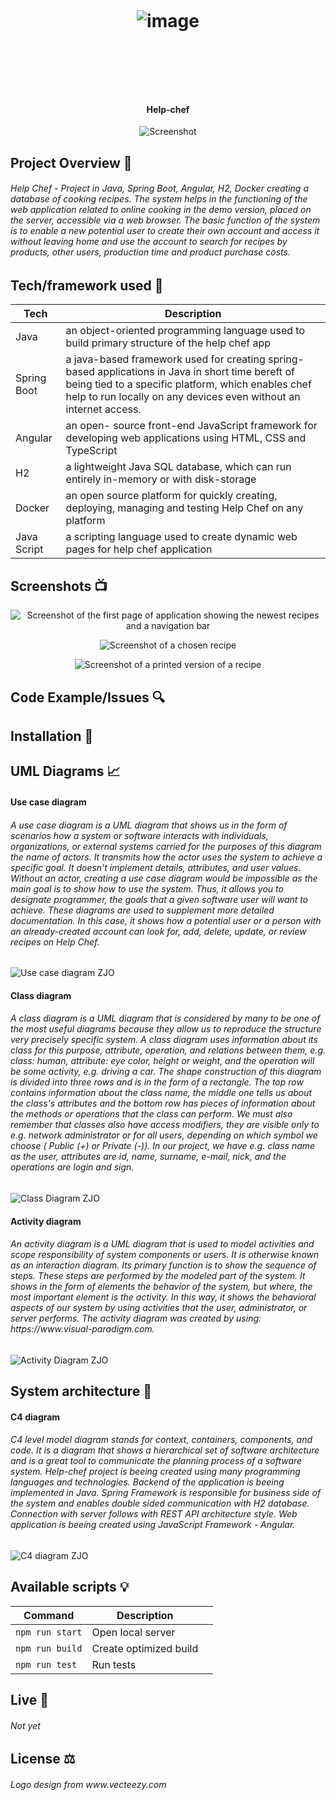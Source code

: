 <h1 align="center">

<br>

<p align="center">

![image](https://user-images.githubusercontent.com/116964317/226111823-d9377a42-3429-4863-9fc8-4821a00486f2.png)

</p>

<br>

<br>

</h1>

<h4 align="center">Help-chef</h4>

<p align="center">
  <a >
    <img src=""
         alt="Screenshot">
  </a>
</p>

## Project Overview 🎊
<h6> Help Chef - Project in Java, Spring Boot, Angular, H2, Docker creating a database of cooking recipes. The system helps in the functioning of the web application related to online cooking in the demo version, placed on the server, accessible via a web browser. The basic function of the system is to enable a new potential user to create their own account and access it without leaving home and use the account to search for recipes by products, other users, production time and product purchase costs. </h6>

## Tech/framework used 🔧

| Tech                                                    | Description                              |
| ------------------------------------------------------- | ---------------------------------------- |
| Java                                                 | an object-oriented programming language used to build primary structure of the help chef app    |
| Spring Boot                                          | a java-based framework used for creating spring-based applications in Java in short time bereft of being tied to a specific platform, which enables chef help to run locally on any devices even without an internet access.   |
| Angular                                              | an open- source front-end JavaScript framework for developing web applications using HTML, CSS and TypeScript  |
| H2                                                   | a lightweight Java SQL database, which can run entirely in-memory or with disk-storage |
| Docker                                               | an open source platform for quickly creating, deploying, managing and testing Help Chef on any platform   |
| Java Script                                          | a scripting language used to create dynamic web pages for help chef application  |


## Screenshots 📺

<p align="center">
    <img src="" alt="Screenshot of the first page of application showing the newest recipes and a navigation bar">
</p>

<p align="center">
    <img src="" alt="Screenshot of a chosen recipe">
</p>

<p align="center">
    <img src="" alt="Screenshot of a printed version of a recipe">
</p>

## Code Example/Issues 🔍


## Installation 💾

## UML Diagrams 📈
<h4> Use case diagram </h4>
<h6> A use case diagram is a UML diagram that shows us in the form of scenarios how a system or software interacts with individuals, organizations, or external systems carried for the purposes of this diagram the name of actors. It transmits how the actor uses the system to achieve a specific goal. It doesn't implement details, attributes, and user values. Without an actor, creating a use case diagram would be impossible as the main goal is to show how to use the system. Thus, it allows you to designate programmer, the goals that a given software user will want to achieve. These diagrams are used to supplement more detailed documentation. In this case, it shows how a potential user or a person with an already-created account can look for, add, delete, update, or review recipes on Help Chef. </h6>

![Use case diagram ZJO](https://user-images.githubusercontent.com/55921722/226111280-cf9f8f2e-c37b-423d-ae8a-6f97abec5c97.jpg)

<h4> Class diagram </c4>
<h6> A class diagram is a UML diagram that is considered by many to be one of the most useful diagrams because they allow us to reproduce the structure very precisely specific system. A class diagram uses information about its class for this purpose,
attribute, operation, and relations between them, e.g. class: human, attribute: eye color, height or weight, and the operation will be some activity, e.g. driving a car. The shape construction of this diagram is divided into three rows and is in the form of a rectangle. The top row contains information about the class name, the middle one tells us about the class's attributes and the bottom row has pieces of information about the methods or operations that the class can perform. We must also remember that classes also have access modifiers, they are visible only to e.g. network administrator or for all users, depending on which symbol we choose ( Public (+) or Private (-)). In our project, we have e.g. class name as the user, attributes are id, name, surname, e-mail, nick, and the operations are login and sign. </h6>

![Class Diagram ZJO](https://user-images.githubusercontent.com/55921722/226114808-6be7eff3-ff13-439c-8856-abe592e5bc79.jpg)

<h4> Activity diagram </c4>
<h6> An activity diagram is a UML diagram that is used to model activities and scope responsibility of system components or users. It is otherwise known as an interaction diagram. Its primary function is to show the sequence of steps. These steps are performed by the modeled part of the system. It shows in the form of elements the behavior of the system, but where, the most important element is the activity. In this way, it shows the behavioral aspects of our system by using activities that the user, administrator, or server performs. The activity diagram was created by using: https://www.visual-paradigm.com. </h6>

![Activity Diagram ZJO](https://user-images.githubusercontent.com/55921722/226203864-cab3cd57-3b53-4848-b6d3-e09411b5e104.jpg)

## System architecture 🗼
<h4> C4 diagram </h4>
<h6> C4 level model diagram stands for context, containers, components, and code. It is a diagram that shows a hierarchical set of software architecture and is a great tool to communicate the planning process of a software system. Help-chef project is beeing created using many programming languages and technologies. Backend of the application is beeing implemented in Java. Spring Framework is responsible for business side of the system and enables double sided communication with H2 database.
Connection with server follows with REST API architecture style. Web application is beeing created using JavaScript Framework - Angular. </h6>

![C4 diagram ZJO](https://user-images.githubusercontent.com/55921722/226203921-8611794f-ddc7-4e31-997f-c2e135bc715d.png)

## Available scripts 💡

| Command                   | Description                   |     |
| ------------------------- | ----------------------------- | --- |
| `npm run start`           | Open local server             |     |
| `npm run build`           | Create optimized build        |     |
| `npm run test`            | Run tests                     |     |


## Live 📍

<h6> Not yet </h6>

## License ⚖️
<h6> Logo design from www.vecteezy.com </h6>
